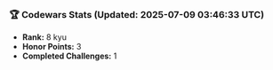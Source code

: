 ### 🏆 Codewars Stats (Updated: 2025-07-09 03:46:33 UTC)

- **Rank:** 8 kyu
- **Honor Points:** 3
- **Completed Challenges:** 1
